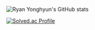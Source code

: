 ![Ryan Yonghyun's GitHub stats](https://github-readme-stats.vercel.app/api?username=ryan-yonghyun-dev&show_icons=true&theme=radical) 

[![Solved.ac Profile](http://mazassumnida.wtf/api/generate_badge?boj=ryan_yonghyun)](https://solved.ac/ryan_yonghyun)
